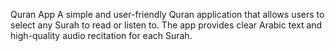 Quran App
A simple and user-friendly Quran application that allows users to select any Surah to read or listen to. The app provides clear Arabic text and high-quality audio recitation for each Surah.
